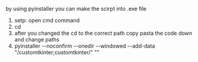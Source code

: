 by using pyinstaller you can make the scirpt into .exe file
1. setp: open cmd command
2. cd <desktop file organizer path>
3. after you changed the cd to the correct path copy pasta the code down and change paths
4. pyinstaller --noconfirm --onedir --windowed --add-data "<CustomTkinter Location>/customtkinter;customtkinter/"  "<Path to Python Script>"

